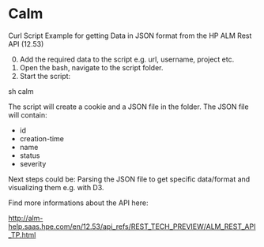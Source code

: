 # Calm
Curl Script Example for getting Data in JSON format from the HP ALM Rest API (12.53)

0. Add the required data to the script e.g. url, username, project etc.
1. Open the bash, navigate to the script folder.
2. Start the script:

sh calm

The script will create a cookie and a JSON file in the folder. The JSON file will contain:

- id
- creation-time
- name
- status
- severity

Next steps could be: Parsing the JSON file to get specific data/format and visualizing them e.g. with D3.

Find more informations about the API here:

http://alm-help.saas.hpe.com/en/12.53/api_refs/REST_TECH_PREVIEW/ALM_REST_API_TP.html
